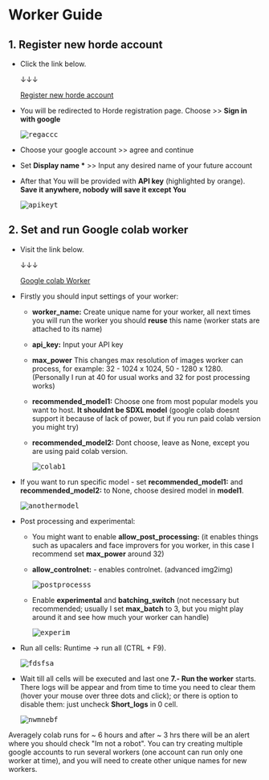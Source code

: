 # Worker Guide
## 1. Register new horde account
- Click the link below.

  ↓↓↓

  [Register new horde account](https://stablehorde.net/register)

- You will be redirected to Horde registration page. Choose >> **Sign in with google**  

  <kbd>![regaccc](https://github.com/Neron-25/AIhorde-guide/assets/127858929/2dcc616b-3a82-4356-9397-149e978ead53)</kbd>


- Choose your google account >> agree and continue  

- Set **Display name \*** >> Input any desired name of your future account

- After that You will be provided with **API key** (highlighted by orange). **Save it anywhere, nobody will save it except You**

  <kbd>![apikeyt](https://github.com/Neron-25/AIhorde-guide/assets/127858929/2351b3c9-629e-4f25-a41a-805163c9d760)</kbd>

## 2. Set and run Google colab worker

- Visit the link below.

  ↓↓↓

  [Google colab Worker](https://stablehorde.net/register)

- Firstly you should input settings of your worker:
  
  - **worker_name:** Create unique name for your worker, all next times you will run the worker you should **reuse** this name (worker stats are attached to its name)
  - **api_key:** Input your API key
  - **max_power** This changes max resolution of images worker can process, for example: 32 - 1024 x 1024, 50 - 1280 x 1280. (Personally I run at 40 for usual works and 32 for post processing works)
  - **recommended_model1:** Choose one from most popular models you want to host. **It shouldnt be SDXL model** (google colab doesnt support it because of lack of power, but if you run paid colab version you might try)
  - **recommended_model2:** Dont choose, leave as None, except you are using paid colab version.

    <kbd>![colab1](https://github.com/Neron-25/AIhorde-guide/assets/127858929/f725a1ec-8934-44a9-83ce-86cfb982e697)</kbd>

- If you want to run specific model - set **recommended_model1:** and **recommended_model2:** to None, choose desired model in **model1**. 

  <kbd>![anothermodel](https://github.com/Neron-25/AIhorde-guide/assets/127858929/d7378a4b-cb3a-401d-8d25-61d05f59313e)</kbd>

- Post processing and experimental:
  - You might want to enable **allow_post_processing:** (it enables things such as upacalers and face improvers for you worker, in this case I recommend set **max_power** around 32)
  - **allow_controlnet:** - enables controlnet. (advanced img2img)
 
    <kbd>![postprocesss](https://github.com/Neron-25/AIhorde-guide/assets/127858929/291232ad-d488-487c-85fb-e66c24cf9f4d)</kbd>

  - Enable **experimental** and **batching_switch** (not necessary but recommended; usually I set **max_batch** to 3, but you might play around it and see how much your worker can handle)
    
    <kbd>![experim](https://github.com/Neron-25/AIhorde-guide/assets/127858929/d35ffcde-7286-4be5-a546-ac68c6eedea4)</kbd>

- Run all cells: Runtime -> run all (CTRL + F9).
  
  <kbd>![fdsfsa](https://github.com/Neron-25/AIhorde-guide/assets/127858929/7613674e-8607-491a-be8c-d09e98a0b49a)</kbd>

- Wait till all cells will be executed and last one **7.- Run the worker** starts. There logs will be appear and from time to time you need to clear them (hover your mouse over three dots and click); or there is option to disable them: just uncheck **Short_logs** in 0 cell.

  <kbd>![nwmnebf](https://github.com/Neron-25/AIhorde-guide/assets/127858929/bdab6f17-6e53-4998-b84c-1fd5ab4dbd34)</kbd>

Averagely colab runs for ~ 6 hours and after ~ 3 hrs there will be an alert where you should check "Im not a robot". You can try creating multiple google accounts to run several workers (one account can run only one worker at time), and you will need to create other unique names for new workers.
